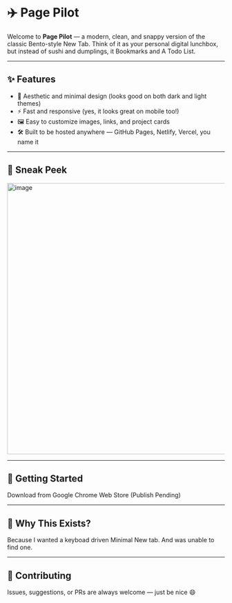 
# ✈️ Page Pilot

Welcome to **Page Pilot** — a modern, clean, and snappy version of the classic Bento-style New Tab. Think of it as your personal digital lunchbox, but instead of sushi and dumplings, it Bookmarks and A Todo List.

---

## ✨ Features

* 🎨 Aesthetic and minimal design (looks good on both dark and light themes)
* ⚡ Fast and responsive (yes, it looks great on mobile too!)
* 🖼️ Easy to customize images, links, and project cards
* 🛠️ Built to be hosted anywhere — GitHub Pages, Netlify, Vercel, you name it

---

## 📸 Sneak Peek

<img width="1165" height="628" alt="image" src="https://github.com/user-attachments/assets/3ecd9b5d-20ce-4484-b536-a96db93b1a4b" />

---

## 🚀 Getting Started

Download from Google Chrome Web Store (Publish Pending)


---

## 🎉 Why This Exists?

Because I wanted a keyboad driven Minimal New tab. And was unable to find one.

---

## 🤝 Contributing

Issues, suggestions, or PRs are always welcome — just be nice 😄

